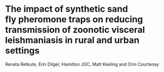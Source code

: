 # The impact of synthetic sand fly pheromone traps on reducing transmission of zoonotic visceral leishmaniasis in rural and urban settings
Renata Retkute, Erin Dilger, Hamilton JGC, Matt Keeling and Orin Courtenay

